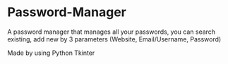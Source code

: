 # Password-Manager
A password manager that manages all your passwords, you can search existing, add new by 3 parameters (Website, Email/Username, Password)

Made by using Python Tkinter
